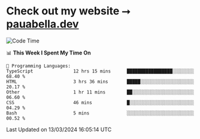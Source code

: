 # Check out my website ⭢ [pauabella.dev](https://pauabella.dev)

<!--START_SECTION:waka-->
![Code Time](http://img.shields.io/badge/Code%20Time-3%2C097%20hrs%209%20mins-blue)

📊 **This Week I Spent My Time On** 

```text
💬 Programming Languages: 
TypeScript               12 hrs 15 mins      █████████████████░░░░░░░░   68.40 % 
HTML                     3 hrs 36 mins       █████░░░░░░░░░░░░░░░░░░░░   20.17 % 
Other                    1 hr 11 mins        ██░░░░░░░░░░░░░░░░░░░░░░░   06.60 % 
CSS                      46 mins             █░░░░░░░░░░░░░░░░░░░░░░░░   04.29 % 
Bash                     5 mins              ░░░░░░░░░░░░░░░░░░░░░░░░░   00.52 % 
```


 Last Updated on 13/03/2024 16:05:14 UTC
<!--END_SECTION:waka-->
